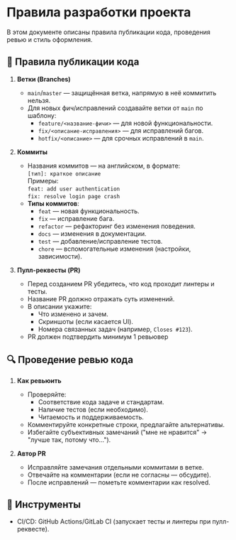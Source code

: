 # Правила разработки проекта

В этом документе описаны правила публикации кода, проведения ревью и стиль оформления.

## 📌 Правила публикации кода

1. **Ветки (Branches)**
   - `main`/`master` — защищённая ветка, напрямую в неё коммитить нельзя.
   - Для новых фич/исправлений создавайте ветки от `main` по шаблону:
     - `feature/<название-фичи>` — для новой функциональности.
     - `fix/<описание-исправления>` — для исправлений багов.
     - `hotfix/<описание>` — для срочных исправлений в `main`.

2. **Коммиты**
   - Названия коммитов — на английском, в формате:  
     `[тип]: краткое описание`  
     Примеры:  
     `feat: add user authentication`  
     `fix: resolve login page crash`  
   - **Типы коммитов**:
     - `feat` — новая функциональность.
     - `fix` — исправление бага.
     - `refactor` — рефакторинг без изменения поведения.
     - `docs` — изменения в документации.
     - `test` — добавление/исправление тестов.
     - `chore` — вспомогательные изменения (настройки, зависимости).

3. **Пулл-реквесты (PR)**
   - Перед созданием PR убедитесь, что код проходит линтеры и тесты.
   - Название PR должно отражать суть изменений.
   - В описании укажите:
     - Что изменено и зачем.
     - Скриншоты (если касается UI).
     - Номера связанных задач (например, `Closes #123`).
   - PR должен подтвердить минимум 1 ревьювер

## 🔍 Проведение ревью кода

1. **Как ревьюить**
   - Проверяйте:
     - Соответствие кода задаче и стандартам.
     - Наличие тестов (если необходимо).
     - Читаемость и поддерживаемость.
   - Комментируйте конкретные строки, предлагайте альтернативы.
   - Избегайте субъективных замечаний ("мне не нравится" → "лучше так, потому что...").

2. **Автор PR**
   - Исправляйте замечания отдельными коммитами в ветке.
   - Отвечайте на комментарии (если не согласны — обсудите).
   - После исправлений — пометьте комментарии как resolved.

## 🔧 Инструменты
- CI/CD: GitHub Actions/GitLab CI (запускает тесты и линтеры при пулл-реквесте).